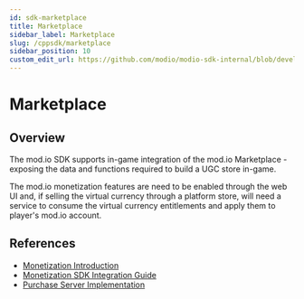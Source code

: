 ```yaml
---
id: sdk-marketplace
title: Marketplace
sidebar_label: Marketplace
slug: /cppsdk/marketplace
sidebar_position: 10
custom_edit_url: https://github.com/modio/modio-sdk-internal/blob/develop/doc/marketplace.mdx
---
```


# Marketplace

## Overview

The mod.io SDK supports in-game integration of the mod.io Marketplace - exposing the data and functions required to build a UGC store in-game.

The mod.io monetization features are need to be enabled through the web UI and, if selling the virtual currency through a platform store, will need a service to consume the virtual currency entitlements and apply them to player's mod.io account.

## References

* [Monetization Introduction](/monetization)
* [Monetization SDK Integration Guide](getting-started#sdk-quick-start-monetization)
* [Purchase Server Implementation](/web-services/marketplace/overview)